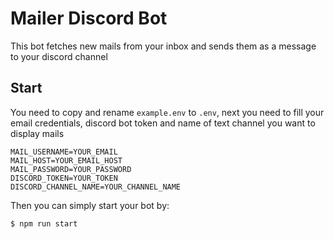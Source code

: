 # Mailer Discord Bot
This bot fetches new mails from your inbox and sends them as a message to your discord channel

## Start
You need to copy and rename `example.env` to `.env`, next you need to fill your email credentials, discord bot token and name of text channel you want to display mails
```
MAIL_USERNAME=YOUR_EMAIL
MAIL_HOST=YOUR_EMAIL_HOST
MAIL_PASSWORD=YOUR_PASSWORD
DISCORD_TOKEN=YOUR_TOKEN
DISCORD_CHANNEL_NAME=YOUR_CHANNEL_NAME
```

Then you can simply start your bot by:
```
$ npm run start
```
